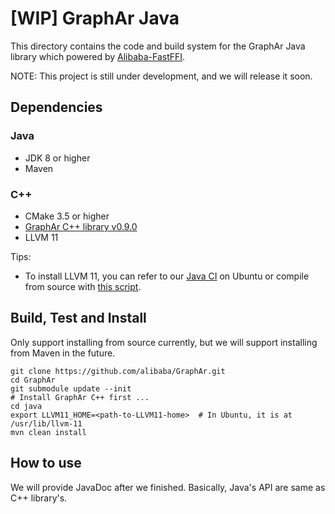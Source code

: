 # [WIP] GraphAr Java

This directory contains the code and build system for the GraphAr Java library which powered by [Alibaba-FastFFI](https://github.com/alibaba/fastFFI).

NOTE: This project is still under development, and we will release it soon.

## Dependencies

### Java

- JDK 8 or higher
- Maven

### C++

- CMake 3.5 or higher
- [GraphAr C++ library v0.9.0](../cpp/README.md)
- LLVM 11

Tips: 
- To install LLVM 11, you can refer to our [Java CI](../.github/workflows/java.yml) on Ubuntu or compile from source with [this script](https://github.com/alibaba/fastFFI/blob/main/docker/install-llvm11.sh).

## Build, Test and Install

Only support installing from source currently, but we will support installing from Maven in the future.

```shell
git clone https://github.com/alibaba/GraphAr.git
cd GraphAr
git submodule update --init
# Install GraphAr C++ first ...
cd java
export LLVM11_HOME=<path-to-LLVM11-home>  # In Ubuntu, it is at /usr/lib/llvm-11
mvn clean install
```

## How to use

We will provide JavaDoc after we finished. Basically, Java's API are same as C++ library's.
